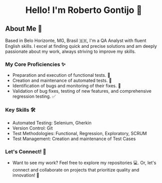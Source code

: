 

<h1 align="center"> Hello! I'm Roberto Gontijo 👋 </h1>   

## About Me 🎯
Based in Belo Horizonte, MG, Brasil 🇧🇷, I'm a QA Analyst with fluent English skills. I excel at finding quick and precise solutions and am deeply passionate about my work, always striving to improve my skills.

### My Core Proficiencies ✨
<ul>
 <li>Preparation and execution of functional tests. 🧪 
 <li>Creation and maintenance of automated tests. 🤖
 <li>Identification of bugs and monitoring of their fixes. 🐛
 <li>Validation of bug fixes, testing of new features, and comprehensive regression testing. ✅
</ul>

### Key Skills  🛠️
<ul>
 <li>Automated Testing: Selenium, Gherkin
 <li>Version Control: Git
 <li>Test Methodologies: Functional, Regression, Exploratory, SCRUM
 <li>Test Management: Creation and maintenance of Test Cases
</ul>

### Let's Connect! 🤝
<ul>
<li> Want to see my work? Feel free to explore my repositories 💻. Or, let's connect and collaborate on projects that prioritize quality and innovation! 🚀
</ul>

